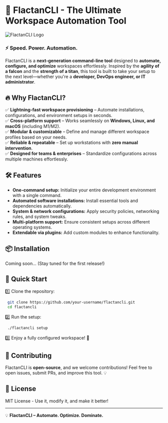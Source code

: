 # 🚀 FlactanCLI - The Ultimate Workspace Automation Tool

![FlactanCLI Logo](https://adi-roth.github.io/flactanCLI/assets/flactancli_icon_64x64.png)

### ⚡ **Speed. Power. Automation.**
FlactanCLI is a **next-generation command-line tool** designed to **automate, configure, and optimize** workspaces effortlessly. Inspired by the **agility of a falcon** and the **strength of a titan**, this tool is built to take your setup to the next level—whether you're a **developer, DevOps engineer, or IT administrator**.

## 🔥 Why FlactanCLI?
✅ **Lightning-fast workspace provisioning** – Automate installations, configurations, and environment setups in seconds.  
✅ **Cross-platform support** – Works seamlessly on **Windows, Linux, and macOS** (including M1/M2).  
✅ **Modular & customizable** – Define and manage different workspace profiles based on your needs.  
✅ **Reliable & repeatable** – Set up workstations with **zero manual intervention**.  
✅ **Designed for teams & enterprises** – Standardize configurations across multiple machines effortlessly.  

## 🛠️ Features
- **One-command setup:** Initialize your entire development environment with a single command.  
- **Automated software installations:** Install essential tools and dependencies automatically.  
- **System & network configurations:** Apply security policies, networking rules, and system tweaks.  
- **Multi-platform support:** Ensure consistent setups across different operating systems.  
- **Extendable via plugins:** Add custom modules to enhance functionality.  

## 📦 Installation
Coming soon... (Stay tuned for the first release!)

## 🚀 Quick Start
1️⃣ Clone the repository:  
```sh
 git clone https://github.com/your-username/flactancli.git
 cd flactancli
```
2️⃣ Run the setup:  
```sh
 ./flactancli setup
```
3️⃣ Enjoy a fully configured workspace! 🎉

## 🤝 Contributing
FlactanCLI is **open-source**, and we welcome contributions! Feel free to open issues, submit PRs, and improve this tool. 💡

## 📜 License
MIT License - Use it, modify it, and make it better!

---
💡 **FlactanCLI – Automate. Optimize. Dominate.**

